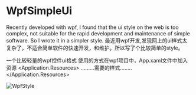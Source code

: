 # WpfSimpleUi

Recently developed with wpf, I found that the ui style on the web is too complex, not suitable for the rapid development and maintenance of simple software. So I wrote it in a simpler style.
最近用wpf开发,发现网上的ui样式太复杂了，不适合简单软件的快速开发，和维护。所以写了个比较简单的style。

一个比较轻量的wpf控件ui格式
使用的方式在wpf项目中，App.xaml文件中加入资源
<Application.Resources>
.........需要的样式........    
</Application.Resources>

![WpfStyle](https://github.com/WenYuanMo/WpfSimpleUi/assets/43527146/e3350876-65fd-421f-bd5f-256fd72c8415)
